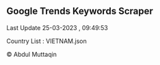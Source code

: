 

## Google Trends Keywords Scraper 
 
Last Update 25-03-2023 , 09:49:53

Country List :
VIETNAM.json



© Abdul Muttaqin 
